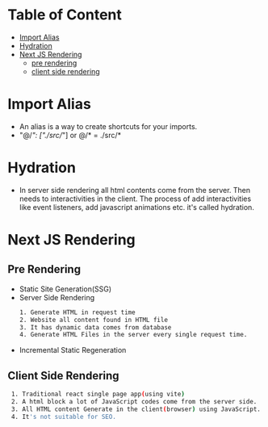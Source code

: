 # Table of Content
- [Import Alias](#import-alias)
- [Hydration](#hydration)
- [Next JS Rendering](#next-js-rendering)
  - [pre rendering](#pre-rendering)
  - [client side rendering](#client-side-rendering)

# Import Alias
- An alias is a way to create shortcuts for your imports.
- "@/*": ["./src/*"] or @/* = ./src/*


# Hydration
- In server side rendering all html contents come from the server. Then needs to interactivities in the client. The process of add interactivities like event listeners, add javascript animations etc. it's called hydration.


# Next JS Rendering 
## Pre Rendering
   - Static Site Generation(SSG)
   - Server Side Rendering
      ```sh
      1. Generate HTML in request time 
      2. Website all content found in HTML file
      3. It has dynamic data comes from database
      4. Generate HTML Files in the server every single request time. 
      ```
   - Incremental Static Regeneration
## Client Side Rendering
   ```sh
    1. Traditional react single page app(using vite)
    2. A html block a lot of JavaScript codes come from the server side.
    3. All HTML content Generate in the client(browser) using JavaScript.
    4. It's not suitable for SEO.
   ```
